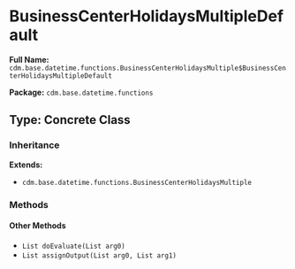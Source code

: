 # BusinessCenterHolidaysMultipleDefault

**Full Name:** `cdm.base.datetime.functions.BusinessCenterHolidaysMultiple$BusinessCenterHolidaysMultipleDefault`

**Package:** `cdm.base.datetime.functions`

## Type: Concrete Class

### Inheritance

**Extends:**
- `cdm.base.datetime.functions.BusinessCenterHolidaysMultiple`

### Methods

#### Other Methods

- `List doEvaluate(List arg0)`
- `List assignOutput(List arg0, List arg1)`


